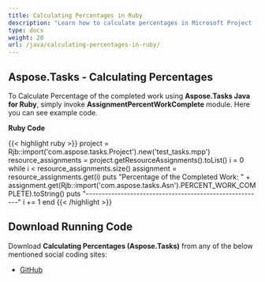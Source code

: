 ```yaml
---
title: Calculating Percentages in Ruby
description: "Learn how to calculate percentages in Microsoft Project (MPP/XML) files using Aspose.Tasks Java for Ruby."
type: docs
weight: 20
url: /java/calculating-percentages-in-ruby/
---
```


## **Aspose.Tasks - Calculating Percentages**
To Calculate Percentage of the completed work using **Aspose.Tasks Java for Ruby**, simply invoke **AssignmentPercentWorkComplete** module. Here you can see example code.

**Ruby Code**

{{< highlight ruby >}}
project = Rjb::import('com.aspose.tasks.Project').new('test_tasks.mpp')
resource_assignments = project.getResourceAssignments().toList()
i = 0
while i < resource_assignments.size()
  assignment = resource_assignments.get(i)
  puts "Percentage of the Completed Work: " + assignment.get(Rjb::import('com.aspose.tasks.Asn').PERCENT_WORK_COMPLETE).toString()
  puts "--------------------------------------------------------"
  i += 1
end
{{< /highlight >}}

## **Download Running Code**
Download **Calculating Percentages (Aspose.Tasks)** from any of the below mentioned social coding sites:

- [GitHub](https://github.com/aspose-tasks/Aspose.Tasks-for-Java/blob/master/Plugins/Aspose_Tasks_Java_for_Ruby/lib/asposetasksjava/ResourceAssignments/assignmentpercentworkcomplete.rb)
